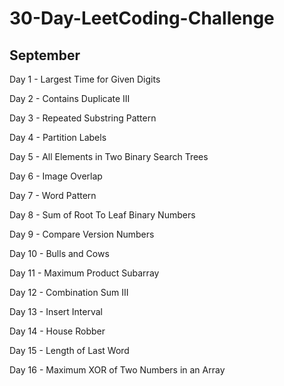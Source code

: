 # 30-Day-LeetCoding-Challenge

## September

Day 1 - Largest Time for Given Digits

Day 2 - Contains Duplicate III

Day 3 - Repeated Substring Pattern

Day 4 - Partition Labels

Day 5 - All Elements in Two Binary Search Trees

Day 6 - Image Overlap

Day 7 - Word Pattern

Day 8 - Sum of Root To Leaf Binary Numbers

Day 9 - Compare Version Numbers

Day 10 -  Bulls and Cows

Day 11 - Maximum Product Subarray

Day 12 - Combination Sum III

Day 13 - Insert Interval

Day 14 - House Robber

Day 15 - Length of Last Word

Day 16 - Maximum XOR of Two Numbers in an Array
